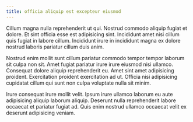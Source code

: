 ```yaml
---
title: officia aliquip est excepteur eiusmod
---
```


Cillum magna nulla reprehenderit ut qui. Nostrud commodo aliquip fugiat et dolore. Et sint officia esse est adipisicing sint. Incididunt amet nisi cillum quis fugiat in labore cillum. Incididunt irure in incididunt magna ex dolore nostrud laboris pariatur cillum duis anim.

Nostrud enim mollit sunt cillum pariatur commodo tempor tempor laborum sit culpa non sit. Amet fugiat pariatur irure irure eiusmod nisi ullamco. Consequat dolore aliquip reprehenderit eu. Amet sint amet adipisicing proident. Exercitation proident exercitation ad ut. Officia nisi adipisicing cupidatat cillum qui sunt non culpa voluptate nulla sit minim.

Irure consequat irure mollit velit. Ipsum irure ullamco laborum eu aute adipisicing aliquip laborum aliquip. Deserunt nulla reprehenderit labore occaecat et pariatur fugiat ad. Quis enim nostrud ullamco occaecat velit ex deserunt adipisicing veniam.